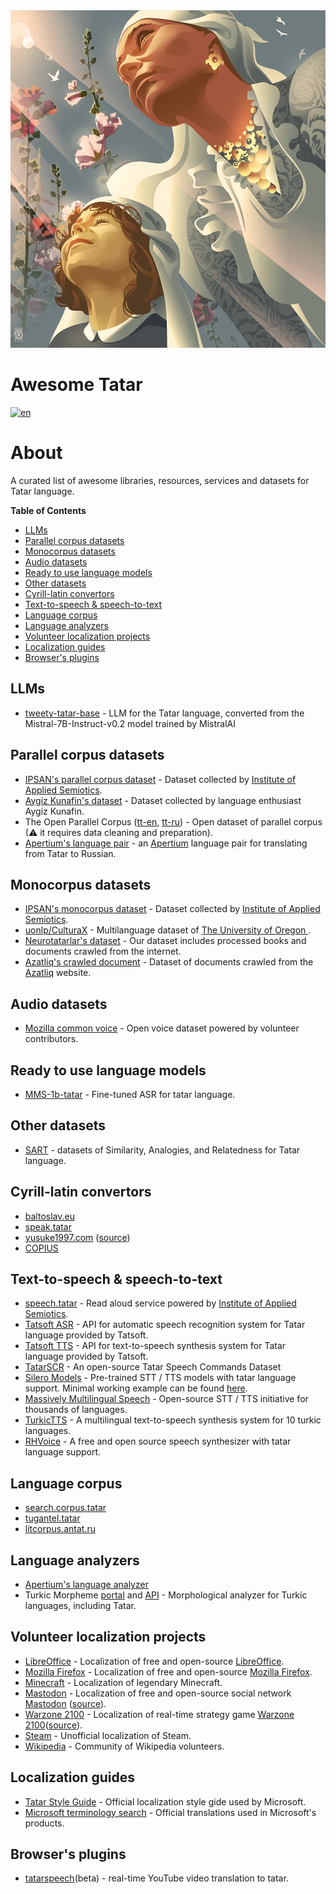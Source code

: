 <div align="left">
	<img width="540" height="540" src="media/logo.jpg" alt="Awesome Tatar">
</div>

# Awesome Tatar

[![en](https://img.shields.io/badge/lang-tt--cy-darkgreen.svg)](README.tt-cy.md)

# About

A curated list of awesome libraries, resources, services and datasets for Tatar language.

**Table of Contents**

- [LLMs](#llms)
- [Parallel corpus datasets](#parallel-corpus-datasets)
- [Monocorpus datasets](#monocorpus-datasets)
- [Audio datasets](#audio-datasets)
- [Ready to use language models](#ready-to-use-language-models)
- [Other datasets](#other-datasets)
- [Cyrill-latin convertors](#cyrill-latin-convertors)
- [Text-to-speech & speech-to-text](#text-to-speech--speech-to-text)
- [Language corpus](#language-corpus)
- [Language analyzers](#language-analyzers)
- [Volunteer localization projects](#volunteer-localization-projects)
- [Localization guides](#localization-guides)
- [Browser's plugins](#browsers-plugins)

## LLMs

* [tweety-tatar-base](https://huggingface.co/Tweeties/tweety-tatar-base-7b-2024-v1) - LLM for the Tatar language,
  converted from the Mistral-7B-Instruct-v0.2 model trained by MistralAI

## Parallel corpus datasets

* [IPSAN's parallel corpus dataset](https://huggingface.co/datasets/IPSAN/tatar_translation_dataset) - Dataset
  collected
  by [Institute of Applied Semiotics](https://www.antat.ru/en/).
* [Aygiz Kunafin's dataset](https://huggingface.co/datasets/AigizK/tatar-russian-parallel-corpora) - Dataset collected
  by language enthusiast Aygiz Kunafin.
* The Open Parallel
  Corpus ([tt-en](https://opus.nlpl.eu/results/tt&en/corpus-result-table), [tt-ru](https://opus.nlpl.eu/results/tt&ru/corpus-result-table)) -
  Open dataset of parallel corpus (⚠ it requires data cleaning and preparation).
* [Apertium's language pair](https://github.com/apertium/apertium-tat-rus) -
  an [Apertium](https://www.apertium.org/index.rus.html) language pair for translating from Tatar to Russian.

## Monocorpus datasets

* [IPSAN's monocorpus dataset](https://huggingface.co/datasets/IPSAN/corpus_of_the_tatar_language) - Dataset collected
  by [Institute of Applied Semiotics](https://www.antat.ru/en/).
* [uonlp/CulturaX](https://huggingface.co/datasets/uonlp/CulturaX) - Multilanguage dataset
  of [The University of Oregon ](http://nlp.uoregon.edu/).
* [Neurotatarlar's dataset](https://huggingface.co/neurotatarlar) - Our dataset includes processed books and documents
  crawled from the internet.
* [Azatliq's crawled document](https://huggingface.co/datasets/veryrealtatarperson/tt-azatliq-crawl) - Dataset of
  documents crawled from the [Azatliq](https://www.azatliq.org/) website.

## Audio datasets

* [Mozilla common voice](https://commonvoice.mozilla.org/tt/datasets) - Open voice dataset powered by volunteer
  contributors.

## Ready to use language models

* [MMS-1b-tatar](https://huggingface.co/AigizK/wav2vec2-large-mms-1b-tatar) - Fine-tuned ASR for tatar language.

## Other datasets

* [SART](https://github.com/tat-nlp/SART) - datasets of Similarity, Analogies, and Relatedness for Tatar language.

## Cyrill-latin convertors

* [baltoslav.eu](https://baltoslav.eu/lat/index.php)
* [speak.tatar](https://speak.tatar/en/lang/converter/tat/latin/cyrillic/)
* [yusuke1997.com](https://yusuke1997.com/tatar) ([source](https://github.com/yusuke1997/translit_tt))
* [COPIUS](https://www.copius.eu/trtr.php?lang=tat)

## Text-to-speech & speech-to-text

* [speech.tatar](https://speech.tatar/) - Read aloud service powered
  by [Institute of Applied Semiotics](https://www.antat.ru/en/).
* [Tatsoft ASR](https://tat-asr.api.translate.tatar/docs) - API for automatic speech recognition system for Tatar
  language provided by Tatsoft.
* [Tatsoft TTS](https://tat-tts.api.translate.tatar/docs) - API for text-to-speech synthesis system for Tatar language
  provided by Tatsoft.
* [TatarSCR](https://github.com/IS2AI/TatarSCR) - An open-source Tatar Speech Commands Dataset
* [Silero Models](https://github.com/snakers4/silero-models?tab=readme-ov-file#cyrillic-languages) - Pre-trained STT /
  TTS models with tatar language support. Minimal working example can be
  found [here](https://colab.research.google.com/drive/1hsn_Liy19eu17mb9qEQhM2GMEBxzcAP-#scrollTo=7b9e704a).
* [Massively Multilingual Speech](https://huggingface.co/spaces/mms-meta/MMS) - Open-source STT / TTS initiative for
  thousands of languages.
* [TurkicTTS](https://github.com/IS2AI/TurkicTTS) - A multilingual text-to-speech synthesis system for 10 turkic
  languages.
* [RHVoice](https://github.com/RHVoice/RHVoice) - A free and open source speech synthesizer with tatar language support.

## Language corpus

* [search.corpus.tatar](https://search.corpus.tatar/index.php?of=search/search.php)
* [tugantel.tatar](https://tugantel.tatar/?lang=tt)
* [litcorpus.antat.ru](https://litcorpus.antat.ru/index_tt.html)

## Language analyzers

* [Apertium's language analyzer](https://github.com/apertium/apertium-tat)
* Turkic Morpheme [portal](http://modmorph.turklang.net/tt/) and [API](http://modmorph.turklang.net/api/?language=16) -
  Morphological analyzer for Turkic languages, including Tatar.

## Volunteer localization projects

* [LibreOffice](https://translations.documentfoundation.org/languages/tt/) - Localization of free and
  open-source [LibreOffice](https://www.libreoffice.org/).
* [Mozilla Firefox](https://pontoon.mozilla.org/tt/) - Localization of free and
  open-source [Mozilla Firefox](https://www.mozilla.org/).
* [Minecraft](https://crowdin.com/project/minecraft/tt-RU) - Localization of legendary Minecraft.
* [Mastodon](https://crowdin.com/project/mastodon/tt-RU) - Localization of free and open-source social
  network [Mastodon](https://joinmastodon.org/) ([source](https://github.com/mastodon)).
* [Warzone 2100](https://crowdin.com/project/warzone2100/tt-RU) - Localization of real-time strategy
  game [Warzone 2100](https://wz2100.net/)([source](https://github.com/Warzone2100/warzone2100)).
* [Steam](https://github.com/Amirhan-Taipovjan-Greatest-I/unofficial-tatar-steam-translations) - Unofficial localization
  of Steam.
* [Wikipedia](https://t.me/wugtat) - Community of Wikipedia volunteers.

## Localization guides

* [Tatar Style Guide](https://download.microsoft.com/download/4/8/2/4825b7b4-fda5-4f66-b475-0cc6a6b4e13f/tat-rus-styleguide.pdf) -
  Official localization style gide used by Microsoft.
* [Microsoft terminology search](https://msit.powerbi.com/view?r=eyJrIjoiODJmYjU4Y2YtM2M0ZC00YzYxLWE1YTktNzFjYmYxNTAxNjQ0IiwidCI6IjcyZjk4OGJmLTg2ZjEtNDFhZi05MWFiLTJkN2NkMDExZGI0NyIsImMiOjV9) -
  Official translations used in Microsoft's products.

## Browser's plugins

* [tatarspeech](https://tatarspeech.dtc.tatar/)(beta) - real-time YouTube video translation to tatar.